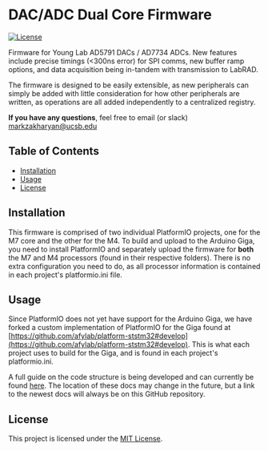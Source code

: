 # DAC/ADC Dual Core Firmware

[![License](https://img.shields.io/badge/license-MIT-blue.svg)](LICENSE)

Firmware for Young Lab AD5791 DACs / AD7734 ADCs. New features include precise timings (<300ns error) for SPI comms, new buffer ramp options, and data acquisition being in-tandem with transmission to LabRAD.

The firmware is designed to be easily extensible, as new peripherals can simply be added with little consideration for how other peripherals are written, as operations are all added independently to a centralized registry.

**If you have any questions**, feel free to email (or slack) [markzakharyan@ucsb.edu](mailto:markzakharyan@ucsb.edu)

## Table of Contents

- [Installation](#installation)
- [Usage](#usage)
- [License](#license)

## Installation

This firmware is comprised of two individual PlatformIO projects, one for the M7 core and the other for the M4. To build and upload to the Arduino Giga, you need to install PlatformIO and separately upload the firmware for **both** the M7 and M4 processors (found in their respective folders). There is no extra configuration you need to do, as all processor information is contained in each project's platformio.ini file.

## Usage

Since PlatformIO does not yet have support for the Arduino Giga, we have forked a custom implementation of PlatformIO for the Giga found at [https://github.com/afylab/platform-ststm32#develop](https://github.com/afylab/platform-ststm32#develop). This is what each project uses to build for the Giga, and is found in each project's platformio.ini.

A full guide on the code structure is being developed and can currently be found [here](https://share.note.sx/n340o95a#1ld68Rexy9NMUivdsulvSYpptsx1KMYcsj4a4mlvtj4). The location of these docs may change in the future, but a link to the newest docs will always be on this GitHub repository.


## License

This project is licensed under the [MIT License](LICENSE).
